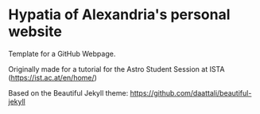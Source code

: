 # Hypatia of Alexandria's personal website
Template for a GitHub Webpage.

Originally made for a tutorial for the Astro Student Session at ISTA (https://ist.ac.at/en/home/)

Based on the Beautiful Jekyll theme: https://github.com/daattali/beautiful-jekyll

